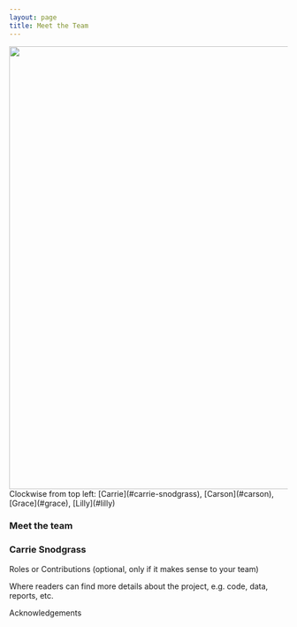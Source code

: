 ```yaml
---
layout: page
title: Meet the Team
---
```

<img src="{{ site.url }}{{ site.baseurl }}/assets/img/group_picture.png" width="800">
 Clockwise from top left: [Carrie](#carrie-snodgrass), [Carson](#carson), [Grace](#grace), [Lilly](#lilly)
 
### Meet the team

### Carrie Snodgrass

Roles or Contributions (optional, only if it makes sense to your team)

Where readers can find more details about the project, e.g. code, data, reports, etc.

Acknowledgements

